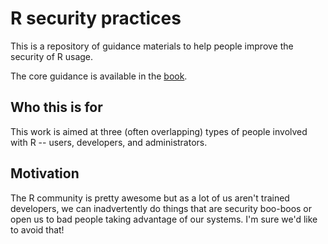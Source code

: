 
<!-- README.md is generated from README.Rmd. Please edit that file -->
R security practices
====================

This is a repository of guidance materials to help people improve the security of R usage.

The core guidance is available in the [book](https://ropenscilabs.github.com/r-security-practices).

Who this is for
---------------

This work is aimed at three (often overlapping) types of people involved with R -- users, developers, and administrators.

Motivation
----------

The R community is pretty awesome but as a lot of us aren't trained developers, we can inadvertently do things that are security boo-boos or open us to bad people taking advantage of our systems. I'm sure we'd like to avoid that!
